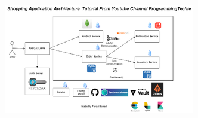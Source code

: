 ![alt text](https://github.com/Faroui/Java_SpringBoot/blob/main/ShoppingApplication/images/Architecture.png)
